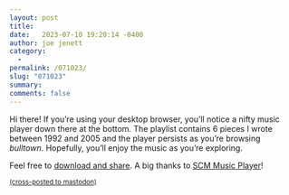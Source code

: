 ```yaml
---
layout: post
title:  
date:   2023-07-10 19:20:14 -0400
author: joe jenett
category:
  -  
permalink: /071023/
slug: "071023"
summary: 
comments: false
---
```

<p>Hi there! If you’re using your desktop browser, you’ll notice a nifty music player down there at the bottom. The playlist contains 6 pieces I wrote between 1992 and 2005 and the player persists as you’re browsing <em>bulltown</em>. Hopefully, you’ll enjoy the music as you’re exploring.
</p>
<p>Feel free to <a href="https://joesblues.joejenett.com/">download and share</a>. A big thanks to <a href="https://www.scmplayer.net/">SCM Music Player</a>! </p>
<a href="https://brid.gy/publish/mastodon"><small>(cross-posted to mastodon)</small></a>